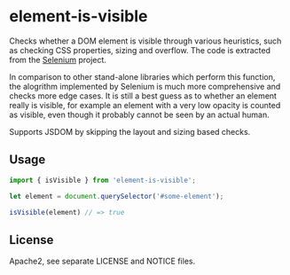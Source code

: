 # element-is-visible

Checks whether a DOM element is visible through various heuristics, such as
checking CSS properties, sizing and overflow. The code is extracted from the
[Selenium](https://github.com/SeleniumHQ/selenium) project.

In comparison to other stand-alone libraries which perform this function, the
alogrithm implemented by Selenium is much more comprehensive and checks more
edge cases. It is still a best guess as to whether an element really is
visible, for example an element with a very low opacity is counted as visible,
even though it probably cannot be seen by an actual human.

Supports JSDOM by skipping the layout and sizing based checks.

## Usage

``` typescript
import { isVisible } from 'element-is-visible';

let element = document.querySelector('#some-element');

isVisible(element) // => true
```

## License

Apache2, see separate LICENSE and NOTICE files.
